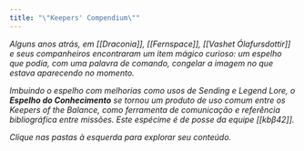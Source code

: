 ```yaml
---
title: "\"Keepers' Compendium\""
---
```

_Alguns anos atrás, em [[Draconia]], [[Fernspace]], [[Vashet Ólafursdottir]] e seus companheiros encontraram um item mágico curioso: um espelho que podia, com uma palavra de comando, congelar a imagem no que estava aparecendo no momento._

_Imbuindo o espelho com melhorias como usos de Sending e Legend Lore, o **Espelho do Conhecimento** se tornou um produto de uso comum entre os Keepers of the Balance, como ferramenta de comunicação e referência bibliográfica entre missões. Este espécime é de posse da equipe [[kbβ42]]._

_Clique nas pastas à esquerda para explorar seu conteúdo._